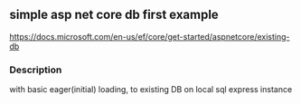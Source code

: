 
##  **simple asp net core db first example** 
https://docs.microsoft.com/en-us/ef/core/get-started/aspnetcore/existing-db

### **Description**
with basic eager(initial) loading, to existing DB on local sql express instance